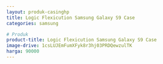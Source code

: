 ```yaml
---
layout: produk-casinghp
title: Logic Flexicution Samsung Galaxy S9 Case
categories: samsung

# Produk
product-title: Logic Flexicution Samsung Galaxy S9 Case
image-drive: 1csLUJEmFumXFyk8r3hj03PRDQewzulTK
harga: 90000
---
```


